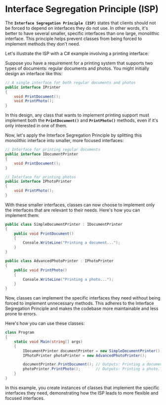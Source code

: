 # Interface Segregation Principle (ISP)

The **`Interface Segregation Principle (ISP)`** states that clients should not be forced to depend on interfaces they do not use. In other words, it's better to have several smaller, specific interfaces than one large, monolithic interface. This principle helps prevent classes from being forced to implement methods they don't need.

Let's illustrate the ISP with a C# example involving a printing interface:

Suppose you have a requirement for a printing system that supports two types of documents: regular documents and photos. You might initially design an interface like this:

```csharp
// A single interface for both regular documents and photos
public interface IPrinter
{
    void PrintDocument();
    void PrintPhoto();
}
```

In this design, any class that wants to implement printing support must implement both the **`PrintDocument()`** and **`PrintPhoto()`** methods, even if it's only interested in one of them.

Now, let's apply the Interface Segregation Principle by splitting this monolithic interface into smaller, more focused interfaces:

```csharp
// Interface for printing regular documents
public interface IDocumentPrinter
{
    void PrintDocument();
}

// Interface for printing photos
public interface IPhotoPrinter
{
    void PrintPhoto();
}
```

With these smaller interfaces, classes can now choose to implement only the interfaces that are relevant to their needs. Here's how you can implement them:

```csharp
public class SimpleDocumentPrinter : IDocumentPrinter
{
    public void PrintDocument()
    {
        Console.WriteLine("Printing a document...");
    }
}

public class AdvancedPhotoPrinter : IPhotoPrinter
{
    public void PrintPhoto()
    {
        Console.WriteLine("Printing a photo...");
    }
}
```

Now, classes can implement the specific interfaces they need without being forced to implement unnecessary methods. This adheres to the Interface Segregation Principle and makes the codebase more maintainable and less prone to errors.

Here's how you can use these classes:

```csharp
class Program
{
    static void Main(string[] args)
    {
        IDocumentPrinter documentPrinter = new SimpleDocumentPrinter();
        IPhotoPrinter photoPrinter = new AdvancedPhotoPrinter();

        documentPrinter.PrintDocument(); // Outputs: Printing a document...
        photoPrinter.PrintPhoto();       // Outputs: Printing a photo...
    }
}
```

In this example, you create instances of classes that implement the specific interfaces they need, demonstrating how the ISP leads to more flexible and focused interfaces.

